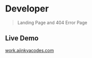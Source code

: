 # Developer 
> Landing Page and 404 Error Page

## Live Demo
[work.ajinkyacodes.com](https://work.ajinkyacodes.com)